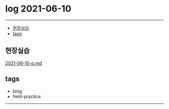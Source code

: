# log 2021-06-10

--------------------------

- [현장실습](#현장실습)
- [tags](#tags)


## 현장실습

[2021-06-10-p.md](./2021-06-10-p.md)


## tags
- blog
- field-practice

--------------------------

